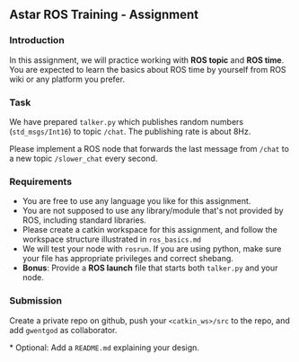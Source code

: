 ## Astar ROS Training - Assignment


### Introduction

In this assignment, we will practice working with **ROS topic** and **ROS time**.
You are expected to learn the basics about ROS time by yourself from ROS wiki or any platform you prefer.


### Task

We have prepared `talker.py` which publishes random numbers (`std_msgs/Int16`) to topic `/chat`.
The publishing rate is about 8Hz.

Please implement a ROS node that forwards the last message from `/chat` to a new topic `/slower_chat`
every second.


### Requirements

* You are free to use any language you like for this assignment.
* You are not supposed to use any library/module that's not provided by ROS, including standard libraries.
* Please create a catkin workspace for this assignment,
and follow the workspace structure illustrated in `ros_basics.md`
* We will test your node with `rosrun`.
If you are using python, make sure your file has appropriate privileges and correct shebang.
* **Bonus**: Provide a **ROS launch** file that starts both `talker.py` and your node.


### Submission

Create a private repo on github, push your `<catkin_ws>/src` to the repo,
and add `gwentgod` as collaborator.

\* Optional: Add a `README.md` explaining your design.

